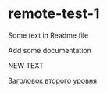 # remote-test-1

Some text in Readme file

Add some documentation


NEW TEXT


Заголовок второго уровня
